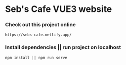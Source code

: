 # Seb's Cafe VUE3 website

### Check out this project online

```
https://sebs-cafe.netlify.app/
```

### Install dependencies || run project on localhost

```
npm install || npm run serve
```
